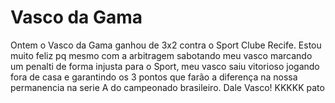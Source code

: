 # Vasco da Gama
Ontem o Vasco da Gama ganhou de 3x2 contra o Sport Clube Recife. Estou muito feliz pq mesmo com a arbitragem sabotando meu vasco marcando um penalti de forma injusta para o Sport, meu vasco saiu vitorioso jogando fora de casa e garantindo os 3 pontos que farão a diferença na nossa permanencia na serie A do campeonado brasileiro. Dale Vasco! KKKKK pato
